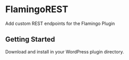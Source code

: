 FlamingoREST 
===

Add custom REST endpoints for the Flamingo Plugin

Getting Started
---------------

Download and install in your WordPress plugin directory. 